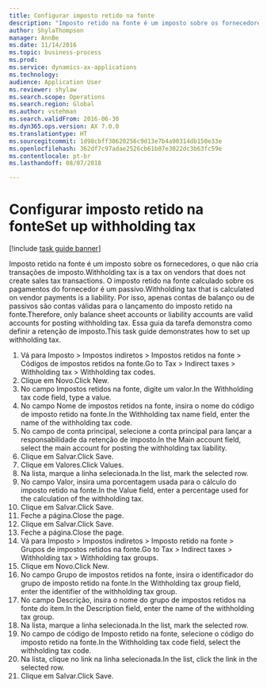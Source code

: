 ```yaml
--- 
title: Configurar imposto retido na fonte
description: "Imposto retido na fonte é um imposto sobre os fornecedores, o que não cria transações de imposto."
author: ShylaThompson
manager: AnnBe
ms.date: 11/14/2016
ms.topic: business-process
ms.prod: 
ms.service: dynamics-ax-applications
ms.technology: 
audience: Application User
ms.reviewer: shylaw
ms.search.scope: Operations
ms.search.region: Global
ms.author: vstehman
ms.search.validFrom: 2016-06-30
ms.dyn365.ops.version: AX 7.0.0
ms.translationtype: HT
ms.sourcegitcommit: 1d98cbff30620256c9d13e7b4a90314db150e33e
ms.openlocfilehash: 362df7c97adae2526cb61b07e3022dc3b63fc59e
ms.contentlocale: pt-br
ms.lasthandoff: 08/07/2018

---
```

# <a name="set-up-withholding-tax"></a><span data-ttu-id="33cd1-103">Configurar imposto retido na fonte</span><span class="sxs-lookup"><span data-stu-id="33cd1-103">Set up withholding tax</span></span>

[!include [task guide banner](../../includes/task-guide-banner.md)]

<span data-ttu-id="33cd1-104">Imposto retido na fonte é um imposto sobre os fornecedores, o que não cria transações de imposto.</span><span class="sxs-lookup"><span data-stu-id="33cd1-104">Withholding tax is a tax on vendors that does not create sales tax transactions.</span></span> <span data-ttu-id="33cd1-105">O imposto retido na fonte calculado sobre os pagamentos do fornecedor é um passivo.</span><span class="sxs-lookup"><span data-stu-id="33cd1-105">Withholding tax that is calculated on vendor payments is a liability.</span></span> <span data-ttu-id="33cd1-106">Por isso, apenas contas de balanço ou de passivos são contas válidas para o lançamento do imposto retido na fonte.</span><span class="sxs-lookup"><span data-stu-id="33cd1-106">Therefore, only balance sheet accounts or liability accounts are valid accounts for posting withholding tax.</span></span> <span data-ttu-id="33cd1-107">Essa guia da tarefa demonstra como definir a retenção de imposto.</span><span class="sxs-lookup"><span data-stu-id="33cd1-107">This task guide demonstrates how to set up withholding tax.</span></span>

1. <span data-ttu-id="33cd1-108">Vá para Imposto > Impostos indiretos > Impostos retidos na fonte > Códigos de impostos retidos na fonte.</span><span class="sxs-lookup"><span data-stu-id="33cd1-108">Go to Tax > Indirect taxes > Withholding tax > Withholding tax codes.</span></span>
2. <span data-ttu-id="33cd1-109">Clique em Novo.</span><span class="sxs-lookup"><span data-stu-id="33cd1-109">Click New.</span></span>
3. <span data-ttu-id="33cd1-110">No campo Impostos retidos na fonte, digite um valor.</span><span class="sxs-lookup"><span data-stu-id="33cd1-110">In the Withholding tax code field, type a value.</span></span>
4. <span data-ttu-id="33cd1-111">No campo Nome de impostos retidos na fonte, insira o nome do código de imposto retido na fonte.</span><span class="sxs-lookup"><span data-stu-id="33cd1-111">In the Withholding tax name field, enter the name of the withholding tax code.</span></span>
5. <span data-ttu-id="33cd1-112">No campo de conta principal, selecione a conta principal para lançar a responsabilidade da retenção de imposto.</span><span class="sxs-lookup"><span data-stu-id="33cd1-112">In the Main account field, select the main account for posting the withholding tax liability.</span></span>
6. <span data-ttu-id="33cd1-113">Clique em Salvar.</span><span class="sxs-lookup"><span data-stu-id="33cd1-113">Click Save.</span></span>
7. <span data-ttu-id="33cd1-114">Clique em Valores.</span><span class="sxs-lookup"><span data-stu-id="33cd1-114">Click Values.</span></span>
8. <span data-ttu-id="33cd1-115">Na lista, marque a linha selecionada.</span><span class="sxs-lookup"><span data-stu-id="33cd1-115">In the list, mark the selected row.</span></span>
9. <span data-ttu-id="33cd1-116">No campo Valor, insira uma porcentagem usada para o cálculo do imposto retido na fonte.</span><span class="sxs-lookup"><span data-stu-id="33cd1-116">In the Value field, enter a percentage used for the calculation of the withholding tax.</span></span>
10. <span data-ttu-id="33cd1-117">Clique em Salvar.</span><span class="sxs-lookup"><span data-stu-id="33cd1-117">Click Save.</span></span>
11. <span data-ttu-id="33cd1-118">Feche a página.</span><span class="sxs-lookup"><span data-stu-id="33cd1-118">Close the page.</span></span>
12. <span data-ttu-id="33cd1-119">Clique em Salvar.</span><span class="sxs-lookup"><span data-stu-id="33cd1-119">Click Save.</span></span>
13. <span data-ttu-id="33cd1-120">Feche a página.</span><span class="sxs-lookup"><span data-stu-id="33cd1-120">Close the page.</span></span>
14. <span data-ttu-id="33cd1-121">Vá para Imposto > Impostos indiretos > Imposto retido na fonte > Grupos de impostos retidos na fonte.</span><span class="sxs-lookup"><span data-stu-id="33cd1-121">Go to Tax > Indirect taxes > Withholding tax > Withholding tax groups.</span></span>
15. <span data-ttu-id="33cd1-122">Clique em Novo.</span><span class="sxs-lookup"><span data-stu-id="33cd1-122">Click New.</span></span>
16. <span data-ttu-id="33cd1-123">No campo Grupo de impostos retidos na fonte, insira o identificador do grupo de imposto retido na fonte.</span><span class="sxs-lookup"><span data-stu-id="33cd1-123">In the Withholding tax group field, enter the identifier of the withholding tax group.</span></span>
17. <span data-ttu-id="33cd1-124">No campo Descrição, insira o nome do grupo de impostos retidos na fonte do item.</span><span class="sxs-lookup"><span data-stu-id="33cd1-124">In the Description field, enter the name of the withholding tax group.</span></span>
18. <span data-ttu-id="33cd1-125">Na lista, marque a linha selecionada.</span><span class="sxs-lookup"><span data-stu-id="33cd1-125">In the list, mark the selected row.</span></span>
19. <span data-ttu-id="33cd1-126">No campo de código de Imposto retido na fonte, selecione o código do imposto retido na fonte.</span><span class="sxs-lookup"><span data-stu-id="33cd1-126">In the Withholding tax code field, select the withholding tax code.</span></span>
20. <span data-ttu-id="33cd1-127">Na lista, clique no link na linha selecionada.</span><span class="sxs-lookup"><span data-stu-id="33cd1-127">In the list, click the link in the selected row.</span></span>
21. <span data-ttu-id="33cd1-128">Clique em Salvar.</span><span class="sxs-lookup"><span data-stu-id="33cd1-128">Click Save.</span></span>


